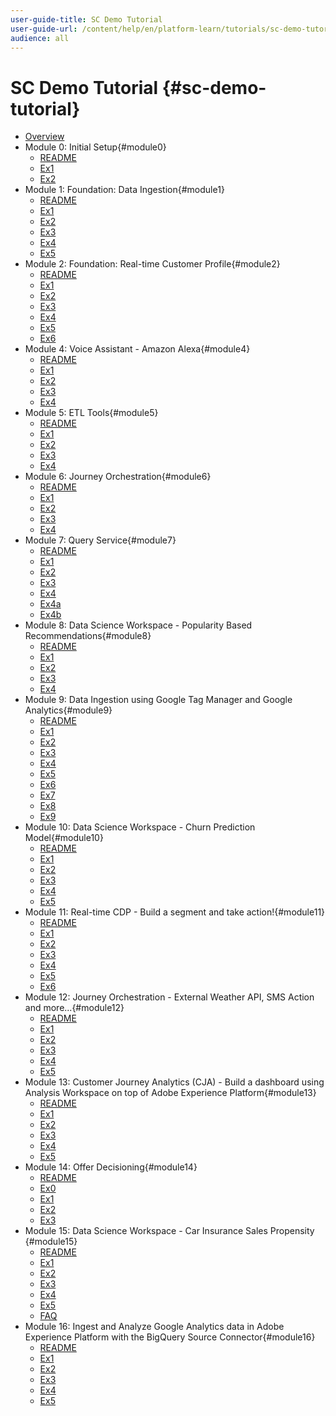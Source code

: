 ```yaml
---
user-guide-title: SC Demo Tutorial
user-guide-url: /content/help/en/platform-learn/tutorials/sc-demo-tutorial/overview.html
audience: all
---
```


# SC Demo Tutorial {#sc-demo-tutorial}

+ [Overview](/help/tutorial-platform-demo-sc/readme.md)
+ Module 0: Initial Setup{#module0}
  + [README](/help/tutorial-platform-demo-sc/modules/module0/readme.md)
  + [Ex1](/help/tutorial-platform-demo-sc/modules/module0/ex1.md)
  + [Ex2](/help/tutorial-platform-demo-sc/modules/module0/ex2.md)
+ Module 1: Foundation: Data Ingestion{#module1}
  + [README](/help/tutorial-platform-demo-sc/modules/module1/readme.md)
  + [Ex1](/help/tutorial-platform-demo-sc/modules/module1/ex1.md)
  + [Ex2](/help/tutorial-platform-demo-sc/modules/module1/ex2.md)
  + [Ex3](/help/tutorial-platform-demo-sc/modules/module1/ex3.md)
  + [Ex4](/help/tutorial-platform-demo-sc/modules/module1/ex4.md)
  + [Ex5](/help/tutorial-platform-demo-sc/modules/module1/ex5.md)
+ Module 2: Foundation: Real-time Customer Profile{#module2}
  + [README](/help/tutorial-platform-demo-sc/modules/module2/README.md)
  + [Ex1](/help/tutorial-platform-demo-sc/modules/module2/ex1.md)
  + [Ex2](/help/tutorial-platform-demo-sc/modules/module2/ex2.md)
  + [Ex3](/help/tutorial-platform-demo-sc/modules/module2/ex3.md)
  + [Ex4](/help/tutorial-platform-demo-sc/modules/module2/ex4.md)
  + [Ex5](/help/tutorial-platform-demo-sc/modules/module2/ex5.md)
  + [Ex6](/help/tutorial-platform-demo-sc/modules/module2/ex6.md)
+ Module 4: Voice Assistant - Amazon Alexa{#module4}
  + [README](/help/tutorial-platform-demo-sc/modules/module4/README.md)
  + [Ex1](/help/tutorial-platform-demo-sc/modules/module4/ex1.md)
  + [Ex2](/help/tutorial-platform-demo-sc/modules/module4/ex2.md)
  + [Ex3](/help/tutorial-platform-demo-sc/modules/module4/ex3.md)
  + [Ex4](/help/tutorial-platform-demo-sc/modules/module4/ex4.md)
+ Module 5: ETL Tools{#module5}
  + [README](/help/tutorial-platform-demo-sc/modules/module5/README.md)
  + [Ex1](/help/tutorial-platform-demo-sc/modules/module5/ex1.md)
  + [Ex2](/help/tutorial-platform-demo-sc/modules/module5/ex2.md)
  + [Ex3](/help/tutorial-platform-demo-sc/modules/module5/ex3.md)
  + [Ex4](/help/tutorial-platform-demo-sc/modules/module5/ex4.md)
+ Module 6: Journey Orchestration{#module6}
  + [README](/help/tutorial-platform-demo-sc/modules/module6/README.md)
  + [Ex1](/help/tutorial-platform-demo-sc/modules/module6/ex1.md)
  + [Ex2](/help/tutorial-platform-demo-sc/modules/module6/ex2.md)
  + [Ex3](/help/tutorial-platform-demo-sc/modules/module6/ex3.md)
  + [Ex4](/help/tutorial-platform-demo-sc/modules/module6/ex4.md)
+ Module 7: Query Service{#module7}
  + [README](/help/tutorial-platform-demo-sc/modules/module7/README.md)
  + [Ex1](/help/tutorial-platform-demo-sc/modules/module7/ex1.md)
  + [Ex2](/help/tutorial-platform-demo-sc/modules/module7/ex2.md)
  + [Ex3](/help/tutorial-platform-demo-sc/modules/module7/ex3.md)
  + [Ex4](/help/tutorial-platform-demo-sc/modules/module7/ex4.md)
  + [Ex4a](/help/tutorial-platform-demo-sc/modules/module7/ex4a.md)
  + [Ex4b](/help/tutorial-platform-demo-sc/modules/module7/ex4b.md)
+ Module 8: Data Science Workspace - Popularity Based Recommendations{#module8}
  + [README](/help/tutorial-platform-demo-sc/modules/module8/README.md)
  + [Ex1](/help/tutorial-platform-demo-sc/modules/module8/ex1.md)
  + [Ex2](/help/tutorial-platform-demo-sc/modules/module8/ex2.md)
  + [Ex3](/help/tutorial-platform-demo-sc/modules/module8/ex3.md)
  + [Ex4](/help/tutorial-platform-demo-sc/modules/module8/ex4.md)
+ Module 9: Data Ingestion using Google Tag Manager and Google Analytics{#module9}
  + [README](/help/tutorial-platform-demo-sc/modules/module9/README.md)
  + [Ex1](/help/tutorial-platform-demo-sc/modules/module9/ex1.md)
  + [Ex2](/help/tutorial-platform-demo-sc/modules/module9/ex2.md)
  + [Ex3](/help/tutorial-platform-demo-sc/modules/module9/ex3.md)
  + [Ex4](/help/tutorial-platform-demo-sc/modules/module9/ex4.md)
  + [Ex5](/help/tutorial-platform-demo-sc/modules/module9/ex5.md)
  + [Ex6](/help/tutorial-platform-demo-sc/modules/module9/ex6.md)
  + [Ex7](/help/tutorial-platform-demo-sc/modules/module9/ex7.md)
  + [Ex8](/help/tutorial-platform-demo-sc/modules/module9/ex8.md)
  + [Ex9](/help/tutorial-platform-demo-sc/modules/module9/ex9.md)
+ Module 10: Data Science Workspace - Churn Prediction Model{#module10}
  + [README](/help/tutorial-platform-demo-sc/modules/module10/README.md)
  + [Ex1](/help/tutorial-platform-demo-sc/modules/module10/ex1.md)
  + [Ex2](/help/tutorial-platform-demo-sc/modules/module10/ex2.md)
  + [Ex3](/help/tutorial-platform-demo-sc/modules/module10/ex3.md)
  + [Ex4](/help/tutorial-platform-demo-sc/modules/module10/ex4.md)
  + [Ex5](/help/tutorial-platform-demo-sc/modules/module10/ex5.md)
+ Module 11: Real-time CDP - Build a segment and take action!{#module11}
  + [README](/help/tutorial-platform-demo-sc/modules/module11/README.md)
  + [Ex1](/help/tutorial-platform-demo-sc/modules/module11/ex1.md)
  + [Ex2](/help/tutorial-platform-demo-sc/modules/module11/ex2.md)
  + [Ex3](/help/tutorial-platform-demo-sc/modules/module11/ex3.md)
  + [Ex4](/help/tutorial-platform-demo-sc/modules/module11/ex4.md)
  + [Ex5](/help/tutorial-platform-demo-sc/modules/module11/ex5.md)
  + [Ex6](/help/tutorial-platform-demo-sc/modules/module11/ex6.md)
+ Module 12: Journey Orchestration - External Weather API, SMS Action and more...{#module12}
  + [README](/help/tutorial-platform-demo-sc/modules/module12/README.md)
  + [Ex1](/help/tutorial-platform-demo-sc/modules/module12/ex1.md)
  + [Ex2](/help/tutorial-platform-demo-sc/modules/module12/ex2.md)
  + [Ex3](/help/tutorial-platform-demo-sc/modules/module12/ex3.md)
  + [Ex4](/help/tutorial-platform-demo-sc/modules/module12/ex4.md)
  + [Ex5](/help/tutorial-platform-demo-sc/modules/module12/ex5.md)
+ Module 13: Customer Journey Analytics (CJA) - Build a dashboard using Analysis Workspace on top of Adobe Experience Platform{#module13}
  + [README](/help/tutorial-platform-demo-sc/modules/module13/README.md)
  + [Ex1](/help/tutorial-platform-demo-sc/modules/module13/ex1.md)
  + [Ex2](/help/tutorial-platform-demo-sc/modules/module13/ex2.md)
  + [Ex3](/help/tutorial-platform-demo-sc/modules/module13/ex3.md)
  + [Ex4](/help/tutorial-platform-demo-sc/modules/module13/ex4.md)
  + [Ex5](/help/tutorial-platform-demo-sc/modules/module13/ex5.md)
+ Module 14: Offer Decisioning{#module14}
  + [README](/help/tutorial-platform-demo-sc/modules/module14/README.md)
  + [Ex0](/help/tutorial-platform-demo-sc/modules/module14/ex0.md)
  + [Ex1](/help/tutorial-platform-demo-sc/modules/module14/ex1.md)
  + [Ex2](/help/tutorial-platform-demo-sc/modules/module14/ex2.md)
  + [Ex3](/help/tutorial-platform-demo-sc/modules/module14/ex3.md)
+ Module 15: Data Science Workspace - Car Insurance Sales Propensity
{#module15}
  + [README](/help/tutorial-platform-demo-sc/modules/module15/README.md)
  + [Ex1](/help/tutorial-platform-demo-sc/modules/module15/ex1.md)
  + [Ex2](/help/tutorial-platform-demo-sc/modules/module15/ex2.md)
  + [Ex3](/help/tutorial-platform-demo-sc/modules/module15/ex3.md)
  + [Ex4](/help/tutorial-platform-demo-sc/modules/module15/ex4.md)
  + [Ex5](/help/tutorial-platform-demo-sc/modules/module15/ex5.md)
  + [FAQ](/help/tutorial-platform-demo-sc/modules/module15/qa.md)
+ Module 16: Ingest and Analyze Google Analytics data in Adobe Experience Platform with the BigQuery Source Connector{#module16}
  + [README](/help/tutorial-platform-demo-sc/modules/module16/README.md)
  + [Ex1](/help/tutorial-platform-demo-sc/modules/module16/ex1.md)
  + [Ex2](/help/tutorial-platform-demo-sc/modules/module16/ex2.md)
  + [Ex3](/help/tutorial-platform-demo-sc/modules/module16/ex3.md)
  + [Ex4](/help/tutorial-platform-demo-sc/modules/module16/ex4.md)
  + [Ex5](/help/tutorial-platform-demo-sc/modules/module16/ex5.md)
